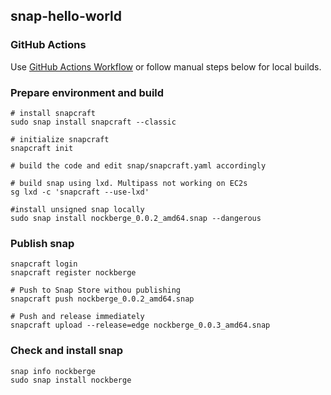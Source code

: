 ## snap-hello-world

### GitHub Actions
Use [GitHub Actions Workflow](https://github.com/jkosik/snap-nockberge/blob/main/.github/workflows/build-snap.yaml) or follow manual steps below for local builds.

### Prepare environment and build
```
# install snapcraft
sudo snap install snapcraft --classic 

# initialize snapcraft
snapcraft init 

# build the code and edit snap/snapcraft.yaml accordingly

# build snap using lxd. Multipass not working on EC2s
sg lxd -c 'snapcraft --use-lxd' 

#install unsigned snap locally
sudo snap install nockberge_0.0.2_amd64.snap --dangerous 
```

### Publish snap
```
snapcraft login
snapcraft register nockberge

# Push to Snap Store withou publishing
snapcraft push nockberge_0.0.2_amd64.snap

# Push and release immediately
snapcraft upload --release=edge nockberge_0.0.3_amd64.snap
```

### Check and install snap
```
snap info nockberge
sudo snap install nockberge
```